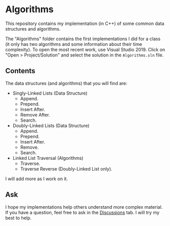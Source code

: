 # Algorithms
This repository contains my implementation (in C++) of some common data structures and algorithms.

The "Algorithms" folder contains the first implementations I did for a class (it only has two algorithms and some information about their time complexity). To open the most recent work, use Visual Studio 2019. Click on "Open > Project/Solution" and select the solution in the `Algorithms.sln` file.

## Contents
The data structures (and algorithms) that you will find are:
- Singly-Linked Lists (Data Structure)
  - Append.
  - Prepend.
  - Insert After.
  - Remove After.
  - Search.
- Doubly-Linked Lists (Data Structure)
  - Append.
  - Prepend.
  - Insert After.
  - Remove.
  - Search.
- Linked List Traversal (Algorithms)
  - Traverse.
  - Traverse Reverse (Doubly-Linked List only).

I will add more as I work on it.

## Ask
I hope my implementations help others understand more complex material. If you have a question, feel free to ask in the [Discussions](https://github.com/RARM/Algorithms/discussions) tab. I will try my best to help.
